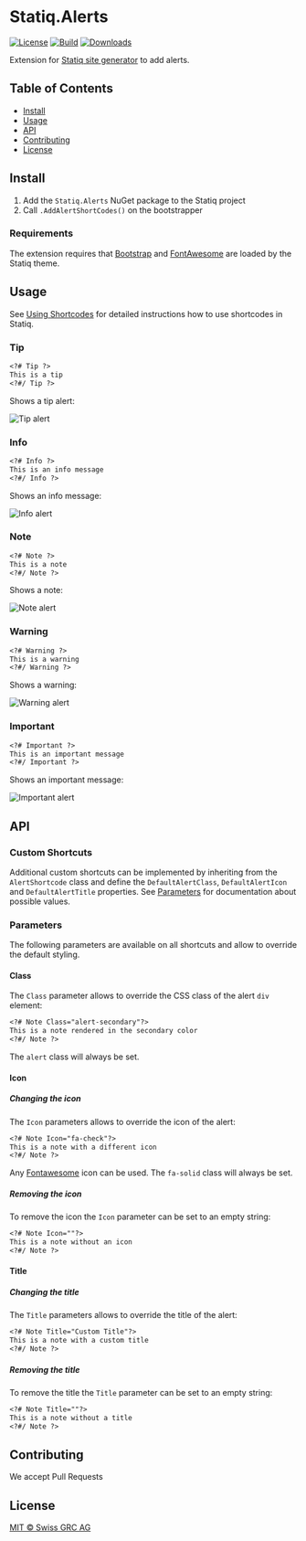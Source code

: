 # Statiq.Alerts

[![License](https://img.shields.io/badge/license-MIT-blue.svg?style=flat-square)](https://github.com/swissgrc/Statiq.Alerts/blob/main/LICENSE)
[![Build](https://img.shields.io/github/actions/workflow/status/swissgrc/Statiq.Alerts/build.yml?branch=develop&style=flat-square)](https://github.com/swissgrc/Statiq.Alerts/actions/workflows/build.yml)
[![Downloads](https://img.shields.io/nuget/dt/Statiq.Alerts?style=flat-square)](https://www.nuget.org/packages/Statiq.Alerts)

Extension for [Statiq site generator] to add alerts.

## Table of Contents

<!-- - [Security](#security)
- [Background](#background) -->
- [Install](#install)
- [Usage](#usage)
- [API](#api)
- [Contributing](#contributing)
- [License](#license)

## Install

1. Add the `Statiq.Alerts` NuGet package to the Statiq project
2. Call `.AddAlertShortCodes()` on the bootstrapper

### Requirements

The extension requires that [Bootstrap] and [FontAwesome] are loaded by the Statiq theme.

## Usage

See [Using Shortcodes] for detailed instructions how to use shortcodes in Statiq.

### Tip

```markdown
<?# Tip ?>
This is a tip
<?#/ Tip ?>
```

Shows a tip alert:

![Tip alert](https://media.githubusercontent.com/media/swissgrc/Statiq.Alerts/develop/docs/tip.png)

### Info

```markdown
<?# Info ?>
This is an info message
<?#/ Info ?>
```

Shows an info message:

![Info alert](https://media.githubusercontent.com/media/swissgrc/Statiq.Alerts/develop/docs/info.png)

### Note

```markdown
<?# Note ?>
This is a note
<?#/ Note ?>
```

Shows a note:

![Note alert](https://media.githubusercontent.com/media/swissgrc/Statiq.Alerts/develop/docs/note.png)

### Warning

```markdown
<?# Warning ?>
This is a warning
<?#/ Warning ?>
```

Shows a warning:

![Warning alert](https://media.githubusercontent.com/media/swissgrc/Statiq.Alerts/develop/docs/warning.png)

### Important

```markdown
<?# Important ?>
This is an important message
<?#/ Important ?>
```

Shows an important message:

![Important alert](https://media.githubusercontent.com/media/swissgrc/Statiq.Alerts/develop/docs/important.png)

## API

### Custom Shortcuts

Additional custom shortcuts can be implemented by inheriting from the `AlertShortcode` class and
define the `DefaultAlertClass`, `DefaultAlertIcon` and `DefaultAlertTitle` properties.
See [Parameters](#Parameters) for documentation about possible values.

### Parameters

The following parameters are available on all shortcuts and allow to override the default styling.

#### Class

The `Class` parameter allows to override the CSS class of the alert `div` element:

```markdown
<?# Note Class="alert-secondary"?>
This is a note rendered in the secondary color
<?#/ Note ?>
```

The `alert` class will always be set.

#### Icon

##### Changing the icon

The `Icon` parameters allows to override the icon of the alert:

```markdown
<?# Note Icon="fa-check"?>
This is a note with a different icon
<?#/ Note ?>
```

Any [Fontawesome] icon can be used.
The `fa-solid` class will always be set.

##### Removing the icon

To remove the icon the `Icon` parameter can be set to an empty string:

```markdown
<?# Note Icon=""?>
This is a note without an icon
<?#/ Note ?>
```

#### Title

##### Changing the title

The `Title` parameters allows to override the title of the alert:

```markdown
<?# Note Title="Custom Title"?>
This is a note with a custom title
<?#/ Note ?>
```

##### Removing the title

To remove the title the `Title` parameter can be set to an empty string:

```markdown
<?# Note Title=""?>
This is a note without a title
<?#/ Note ?>
```

## Contributing

We accept Pull Requests

## License

[MIT © Swiss GRC AG](LICENSE)

[Statiq site generator]: https://www.statiq.dev/
[Bootstrap]: https://getbootstrap.com/
[FontAwesome]: https://fontawesome.com/
[Using Shortcodes]: https://www.statiq.dev/guide/content-and-data/shortcodes#using-shortcodes
